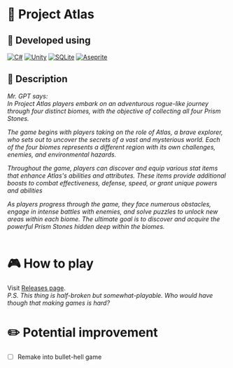 # 💎 **Project Atlas**
## 🔧 Developed using ##
[![C#](https://img.shields.io/badge/CSharp-black?style=for-the-badge&logo=csharp&logoColor=black&labelColor=orange)](#)
[![Unity](https://img.shields.io/badge/Unity-black?style=for-the-badge&logo=unity&logoColor=black&labelColor=orange)](#)
[![SQLite](https://img.shields.io/badge/SQLite-black?style=for-the-badge&logoColor=black&labelColor=orange)](#)
[![Aseprite](https://img.shields.io/badge/aseprite-black?style=for-the-badge&logo=aseprite&logoColor=black&labelColor=orange)](#)

## 📃 Description ##
*Mr. GPT says:*
<br>
*In Project Atlas players embark on an adventurous rogue-like journey through four distinct biomes, with the objective of collecting all four Prism Stones.*

*The game begins with players taking on the role of Atlas, a brave explorer, who sets out to uncover the secrets of a vast and mysterious world. Each of the four biomes represents a different region with its own challenges, enemies, and environmental hazards.*

*Throughout the game, players can discover and equip various stat items that enhance Atlas's abilities and attributes. These items provide additional boosts to combat effectiveness, defense, speed, or grant unique powers and abilities*

*As players progress through the game, they face numerous obstacles, engage in intense battles with enemies, and solve puzzles to unlock new areas within each biome. The ultimate goal is to discover and acquire the powerful Prism Stones hidden deep within the biomes.*
<br><br>

# 🎮 **How to play**
Visit [Releases page](https://github.com/mightybeast-projects/project-atlas/releases/tag/v2.1).
<br>
*P.S. This thing is half-broken but somewhat-playable. Who would have though that making games is hard?*

# ✏️ **Potential improvement**
- [ ] Remake into bullet-hell game
